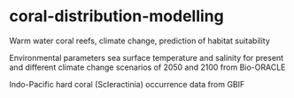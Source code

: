 # coral-distribution-modelling
Warm water coral reefs, climate change, prediction of habitat suitability

Environmental parameters sea surface temperature and salinity for present and different climate change scenarios of 2050 and 2100 from Bio-ORACLE

Indo-Pacific hard coral (Scleractinia) occurrence data from GBIF
